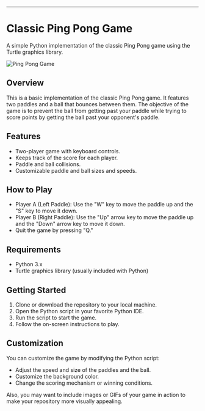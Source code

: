 ---

# Classic Ping Pong Game

A simple Python implementation of the classic Ping Pong game using the Turtle graphics library.

![Ping Pong Game](pingpong.png)

## Overview

This is a basic implementation of the classic Ping Pong game. It features two paddles and a ball that bounces between them. The objective of the game is to prevent the ball from getting past your paddle while trying to score points by getting the ball past your opponent's paddle.

## Features

- Two-player game with keyboard controls.
- Keeps track of the score for each player.
- Paddle and ball collisions.
- Customizable paddle and ball sizes and speeds.

## How to Play

- Player A (Left Paddle): Use the "W" key to move the paddle up and the "S" key to move it down.
- Player B (Right Paddle): Use the "Up" arrow key to move the paddle up and the "Down" arrow key to move it down.
- Quit the game by pressing "Q."

## Requirements

- Python 3.x
- Turtle graphics library (usually included with Python)

## Getting Started

1. Clone or download the repository to your local machine.
2. Open the Python script in your favorite Python IDE.
3. Run the script to start the game.
4. Follow the on-screen instructions to play.

## Customization

You can customize the game by modifying the Python script:

- Adjust the speed and size of the paddles and the ball.
- Customize the background color.
- Change the scoring mechanism or winning conditions.



Also, you may want to include images or GIFs of your game in action to make your repository more visually appealing.
